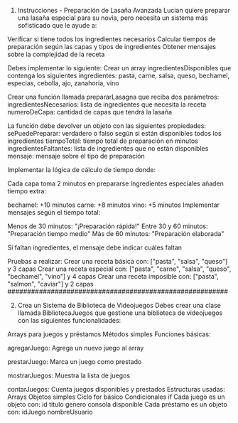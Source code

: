 1. Instrucciones - Preparación de Lasaña Avanzada
   Lucian quiere preparar una lasaña especial para su novia, pero necesita un sistema más sofisticado que le ayude a:

Verificar si tiene todos los ingredientes necesarios
Calcular tiempos de preparación según las capas y tipos de ingredientes
Obtener mensajes sobre la complejidad de la receta

Debes implementar lo siguiente:
Crear un array ingredientesDisponibles que contenga los siguientes ingredientes:
pasta, carne, salsa, queso, bechamel, especias, cebolla, ajo, zanahoria, vino

Crear una función llamada prepararLasagna que reciba dos parámetros:
ingredientesNecesarios: lista de ingredientes que necesita la receta
numeroDeCapa: cantidad de capas que tendrá la lasaña

La función debe devolver un objeto con las siguientes propiedades:
sePuedePreparar: verdadero o falso según si están disponibles todos los ingredientes
tiempoTotal: tiempo total de preparación en minutos
ingredientesFaltantes: lista de ingredientes que no están disponibles
mensaje: mensaje sobre el tipo de preparación

Implementar la lógica de cálculo de tiempo donde:

Cada capa toma 2 minutos en prepararse
Ingredientes especiales añaden tiempo extra:

bechamel: +10 minutos
carne: +8 minutos
vino: +5 minutos
Implementar mensajes según el tiempo total:

Menos de 30 minutos: "¡Preparación rápida!"
Entre 30 y 60 minutos: "Preparación tiempo medio"
Más de 60 minutos: "Preparación elaborada"

Si faltan ingredientes, el mensaje debe indicar cuáles faltan

Pruebas a realizar:
Crear una receta básica con: ["pasta", "salsa", "queso"] y 3 capas
Crear una receta especial con: ["pasta", "carne", "salsa", "queso", "bechamel", "vino"] y 4 capas
Crear una receta imposible con: ["pasta", "salmon", "caviar"] y 2 capas
########################################################

2. Crea un Sistema de Biblioteca de Videojuegos
   Debes crear una clase llamada BibliotecaJuegos que gestione una biblioteca de videojuegos con las siguientes funcionalidades:

Arrays para juegos y préstamos
Métodos simples
Funciones básicas:

agregarJuego: Agrega un nuevo juego al array

prestarJuego: Marca un juego como prestado

mostrarJuegos: Muestra la lista de juegos

contarJuegos: Cuenta juegos disponibles y prestados
Estructuras usadas:
Arrays
Objetos simples
Ciclo for básico
Condicionales if
Cada juego es un objeto con:
id
titulo
genero
consola
disponible
Cada préstamo es un objeto con:
idJuego
nombreUsuario
